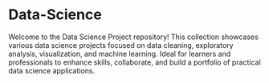 # Data-Science
Welcome to the Data Science Project repository! This collection showcases various data science projects focused on data cleaning, exploratory analysis, visualization, and machine learning. Ideal for learners and professionals to enhance skills, collaborate, and build a portfolio of practical data science applications.
